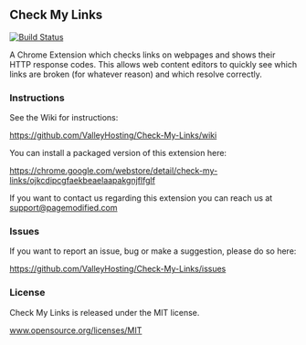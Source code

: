 ## Check My Links

[![Build Status](https://travis-ci.org/ocodia/Check-My-Links.svg?branch=master)](https://travis-ci.org/ocodia/Check-My-Links)

A Chrome Extension which checks links on webpages and shows their HTTP response codes. This allows web content editors to quickly see which links are broken (for whatever reason) and which resolve correctly.

### Instructions

See the Wiki for instructions:

https://github.com/ValleyHosting/Check-My-Links/wiki

You can install a packaged version of this extension here:

https://chrome.google.com/webstore/detail/check-my-links/ojkcdipcgfaekbeaelaapakgnjflfglf

If you want to contact us regarding this extension you can reach us at support@pagemodified.com

### Issues 

If you want to report an issue, bug or make a suggestion, please do so here:

https://github.com/ValleyHosting/Check-My-Links/issues

### License

Check My Links is released under the MIT license. 

www.opensource.org/licenses/MIT